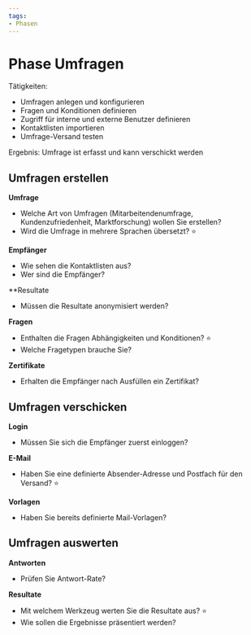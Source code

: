 ```yaml
---
tags:
- Phasen
---
```

# Phase Umfragen

Tätigkeiten:

* Umfragen anlegen und konfigurieren
* Fragen und Konditionen definieren
* Zugriff für interne und externe Benutzer definieren
* Kontaktlisten importieren
* Umfrage-Versand testen

Ergebnis: Umfrage ist erfasst und kann verschickt werden

## Umfragen erstellen

**Umfrage**

* Welche Art von Umfragen (Mitarbeitendenumfrage, Kundenzufriedenheit, Marktforschung) wollen Sie erstellen?
* Wird die Umfrage in mehrere Sprachen übersetzt?  ⭐

**Empfänger**

* Wie sehen die Kontaktlisten aus?
* Wer sind die Empfänger?

**Resultate

* Müssen die Resultate anonymisiert werden?

**Fragen**

* Enthalten die Fragen Abhängigkeiten und Konditionen? ⭐
* Welche Fragetypen brauche Sie?

**Zertifikate**

* Erhalten die Empfänger nach Ausfüllen ein Zertifikat?

## Umfragen verschicken

**Login**

* Müssen Sie sich die Empfänger zuerst einloggen?

**E-Mail**

* Haben Sie eine definierte Absender-Adresse und Postfach für den Versand? ⭐

**Vorlagen**

* Haben Sie bereits definierte Mail-Vorlagen?

## Umfragen auswerten

**Antworten**

* Prüfen Sie Antwort-Rate?

**Resultate**

* Mit welchem Werkzeug werten Sie die Resultate aus? ⭐
* Wie sollen die Ergebnisse präsentiert werden?
